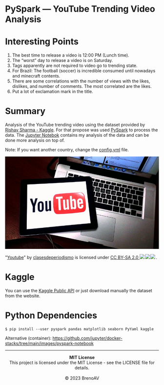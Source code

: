 # PySpark — YouTube Trending Video Analysis


# Interesting Points

1. The best time to release a video is 12:00 PM (Lunch time).
2. The “worst” day to release a video is on Saturday.
3. Tags apparently are not required to video go to trending state.
4. For Brazil: The football (soccer) is incredible consumed until nowadays and minecraft contents.
5. There are some correlations with the number of views with the likes, dislikes, and number of comments. The most correlated are the likes.
6. Put a lot of exclamation mark in the title.

# Summary

Analysis of the YouTube trending video using the dataset provided by [Rishav Sharma - Kaggle](https://www.kaggle.com/datasets/rsrishav/youtube-trending-video-dataset). For that propose was used [PySpark](https://spark.apache.org/docs/latest/api/python/index.html) to process the data. The [Jupyter Notebok](./YoutubeTrendingVideoAnalysis.ipynb) contains my analysis of the data and can be done more analysis on top of.

Note: If you want another country, change the [config.yml](./config.yml) file.

![Image of a laptop and a tablet with the YouTube logo](assets/youtube.jpg)

 <p class="attribution">"<a target="_blank" rel="noopener noreferrer" href="https://www.flickr.com/photos/24614969@N04/9935521594">Youtube</a>" by <a target="_blank" rel="noopener noreferrer" href="https://www.flickr.com/photos/24614969@N04">clasesdeperiodismo</a> is licensed under <a target="_blank" rel="noopener noreferrer" href="https://creativecommons.org/licenses/by-sa/2.0/?ref=openverse">CC BY-SA 2.0 <img src="https://mirrors.creativecommons.org/presskit/icons/cc.svg" style="height: 1em; margin-right: 0.125em; display: inline;"></img><img src="https://mirrors.creativecommons.org/presskit/icons/by.svg" style="height: 1em; margin-right: 0.125em; display: inline;"></img><img src="https://mirrors.creativecommons.org/presskit/icons/sa.svg" style="height: 1em; margin-right: 0.125em; display: inline;"></img></a>. </p>

 # Kaggle

 You can use the [Kaggle Public API](https://www.kaggle.com/docs/api) or just download manually the dataset from the website.

 # Python Dependencies

```console
$ pip install --user pyspark pandas matplotlib seaborn PyYaml kaggle
```

Alternative (container): https://github.com/jupyter/docker-stacks/tree/main/images/pyspark-notebook

---

<p align='center'>
<strong>MIT License</strong><br>
This project is licensed under the MIT License - see the LICENSE file for details.<br><br>
&copy; 2023 BrenoAV
</p>